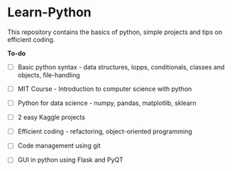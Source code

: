 # Learn-Python
This repository contains the basics of python, simple projects and tips on efficient coding.

**To-do**
- [ ] Basic python syntax - data structures, lopps, conditionals, classes and objects, file-handling
- [ ] MIT Course - Introduction to computer science with python
- [ ] Python for data science - numpy, pandas, matplotlib, sklearn
- [ ] 2 easy Kaggle projects
- [ ] Efficient coding - refactoring, object-oriented programming
- [ ] Code management using git 
- [ ] GUI in python using Flask and PyQT


